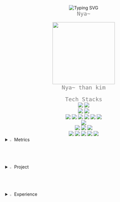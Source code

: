 <div align="center">
  <img src="https://readme-typing-svg.demolab.com?font=Bitcount+Grid+Double&size=30&pause=1000&color=F7526F&background=FFF5E600&center=true&multiline=true&random=true&width=442&height=64&lines=Welcome+nathan`s+World" alt="Typing SVG" />
</div>


<div align="center">
  <code style="color: gray; font-size: 18px;">Nya~</code>
</div><br>

<div align="center">
  <img src="https://github.com/user-attachments/assets/d6976600-796b-4c6c-bcd0-2a2761313bf1" width="200"/>
</div>

<div align="center">
  <code style="color: gray; font-size: 18px;">Nya~ than kim</code>
</div><br>

<div align="center">
  <code style="color: gray; font-size: 18px;">Tech Stacks</code>
</div>

<div align="center">
  <img src="https://img.shields.io/badge/Java-007396?style=plastic&logo=OpenJDK&logoColor=white"/> 
  <img src="https://img.shields.io/badge/JavaScript-F7DF1E?style=plastic&logo=JavaScript&logoColor=black"/>
  <br>
  <img src="https://img.shields.io/badge/Spring-6DB33F?style=plastic&logo=Spring&logoColor=white"/> 
  <img src="https://img.shields.io/badge/Spring_Boot-6DB33F?style=plastic&logo=Spring&logoColor=white"/> 
  <br>
  <img src="https://img.shields.io/badge/MyBatis-005B9F?style=plastic"/> 
  <img src="https://img.shields.io/badge/JPA--Hibernate-59666C?style=plastic&logo=Hibernate&logoColor=white"/> 
  <img src="https://img.shields.io/badge/Lombok-FF6F00?style=plastic&logo=Lombok&logoColor=white"/> 
  <img src="https://img.shields.io/badge/Logback-DC382D?style=plastic"/> 
  <img src="https://img.shields.io/badge/SLF4J-FF9900?style=plastic"/> 
  <img src="https://img.shields.io/badge/Swagger-85EA2D?style=plastic&logo=Swagger&logoColor=white"/>
  <br>
  <img src="https://img.shields.io/badge/MySQL-4479A1?style=plastic&logo=MySQL&logoColor=white"/> 
  <br>
  <img src="https://img.shields.io/badge/Docker-2496ED?style=plastic&logo=Docker&logoColor=white"/> 
  <img src="https://img.shields.io/badge/GCP-4285F4?style=plastic&logo=googlecloud&logoColor=white"/> 
  <img src="https://img.shields.io/badge/GitHub_Actions-2088FF?style=plastic&logo=githubactions&logoColor=white"/> 
  <br>
  <img src="https://img.shields.io/badge/IntelliJ_IDEA-000000?style=plastic&logo=intellijidea&logoColor=white"/> 
  <img src="https://img.shields.io/badge/Eclipse-2C2255?style=plastic&logo=eclipseide&logoColor=white"/> 
  <img src="https://img.shields.io/badge/Postman-FF6C37?style=plastic&logo=Postman&logoColor=white"/> 
  <img src="https://img.shields.io/badge/DBeaver-372923?style=plastic"/> 
  <img src="https://img.shields.io/badge/Git-FF5722?style=plastic&logo=git&logoColor=white"/> 
  <br>
</div>

<details>
<summary>
  <img src="https://raw.githubusercontent.com/Tarikul-Islam-Anik/Animated-Fluent-Emojis/master/Emojis/Hand%20gestures/Eyes.png" alt="Eyes" width="2%" /> Metrics
</summary><br>
  <div align="center">

<img src="https://github-readme-stats.vercel.app/api?username=nathan960307&show_icons=true&theme=tokyonight" alt="GitHub Stats" />

<br>

<img src="https://github-readme-stats.vercel.app/api/top-langs/?username=nathan960307&layout=compact&theme=tokyonight" alt="Top Languages" />

<br>

  <img src="https://github-readme-streak-stats.herokuapp.com/?user=nathan960307&theme=tokyonight" alt="GitHub Streak" />
  </div>
</details>

<details>
<summary>
  <img src="https://raw.githubusercontent.com/Tarikul-Islam-Anik/Animated-Fluent-Emojis/master/Emojis/Hand%20gestures/Eyes.png" alt="Eyes" width="2%" /> Project
</summary><br>
 # Portfolio Projects

---

## 1차 프로젝트 – 카페 메뉴 관리 서비스  
Spring과 MyBatis를 활용해 메뉴 CRUD 기능과 DB 연동을 구현했습니다.  
이를 통해 웹 서비스의 기본 구조와 데이터 흐름을 이해하며 백엔드 개발의 기초를 다질 수 있었습니다.  
[GitHub Repository](https://github.com/prgrms-be-devcourse/NBE5-6-1-Team03)

- **사용 기술**: Spring, MyBatis, JSP, MySQL, Git  
- **담당 역할**: 메뉴 CRUD 기능, DB 연동  

---

## 2차 프로젝트 – TODO-RPG 서비스  
Spring Boot와 JPA 기반으로 목표·할일(Goal/Todo) 관리 기능을 구현하고,  
Thymeleaf 기반 화면과 연동을 담당했습니다.  
기획부터 구현까지의 사이클을 직접 경험하며 객체지향적인 설계와 데이터 처리 감각을 키웠습니다.  
[GitHub Repository](https://github.com/prgrms-be-devcourse/NBE5-6-2-Team04)

- **사용 기술**: Spring Boot, JPA, Thymeleaf, MySQL, Git  
- **담당 역할**: Goal/Todo CRUD 구현, 화면 연동  

---

## 3차 프로젝트 – TODO-RPG 고도화  
기존 서비스를 고도화하며 **달력(Calendar) 기능**을 추가, 날짜 단위로 목표·할일 관리 가능하도록 개선했고,  
프로그래머스/백준 문제 크롤링 기능을 넣어 추천 문제를 TODO에 등록하고 완료 여부 체크도 구현했습니다.  
[GitHub Repository](https://github.com/prgrms-be-devcourse/NBE5-6-3-Team04)

- **사용 기술**: Spring Boot, JPA, Thymeleaf, MySQL, Selenium, Git  
- **담당 역할**: Calendar 기능 구현, 문제 크롤링/등록, Todo 상태 관리  

---

## 4차 최종 프로젝트 – MAPICK (팀장 / 백엔드 총괄)  
지도 기반 커뮤니티 플랫폼 MAPICK 프로젝트에서 **백엔드 팀장(5명)**으로 아키텍처 설계를 진행하고 주요 기능을 개발했습니다.  
JWT + OAuth2 인증 서버와 회원 관련 API를 구현, GCP 환경에 Docker 기반 배포를 수행했으며,  
프론트와 API 통합과 협업을 조율했습니다. 서비스 수준의 백엔드 리딩 경험을 쌓을 수 있었습니다.  
[GitHub Repository](https://github.com/prgrms-web-devcourse-final-project/WEB5_6_GitSunJaeAb_BE)

- **사용 기술**: Spring Boot, JPA, JWT, OAuth2, Docker, GCP, GitHub  
- **담당 역할**: 백엔드 아키텍처 설계, 회원 API/인증 서버 구현, Docker·GCP 배포, 협업 리딩  


</details>

<details>
<summary>
  <img src="https://raw.githubusercontent.com/Tarikul-Islam-Anik/Animated-Fluent-Emojis/master/Emojis/Hand%20gestures/Eyes.png" alt="Eyes" width="2%" /> Experience
</summary><br>
  - Programmers Devcourse 5th – Backend Track (2025.02 ~ 2025.08)  <br>
  - IBM Korea – System Engineer (2020.12 ~ 2024.08)  
</details>
  

</details>
